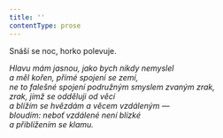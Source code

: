 ```yaml
---
title: ''
contentType: prose
---
```


Snáší se noc, horko polevuje.

_Hlavu mám jasnou, jako bych nikdy nemyslel  
a měl kořen, přímé spojení se zemí,  
ne to falešné spojení podružným smyslem zvaným zrak,  
zrak, jímž se odděluji od věcí  
a blížím se hvězdám a věcem vzdáleným —  
bloudím: neboť vzdálené není blízké  
a přiblížením se klamu._
